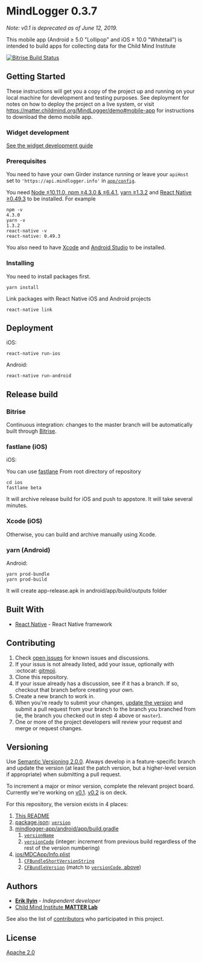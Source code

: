 # MindLogger 0.3.7

_Note: v0.1 is deprecated as of June 12, 2019._

This mobile app (Android ≥ 5.0 "Lollipop" and iOS ≥ 10.0 "Whitetail") is intended to build apps for collecting data for the Child Mind Institute

[![Bitrise Build Status](https://app.bitrise.io/app/cd8e019aed55b142.svg?token=wFJ6Vq6YzRq4Od8HvEbwug)](https://app.bitrise.io/app/cd8e019aed55b142)

## Getting Started

These instructions will get you a copy of the project up and running on your local machine for development and testing purposes. See deployment for notes on how to deploy the project on a live system, or visit https://matter.childmind.org/MindLogger/demo#mobile-app for instructions to download the demo mobile app.

### Widget development

[See the widget development guide](https://github.com/ChildMindInstitute/mindlogger-app/blob/master/widget-development.md)

### Prerequisites

You need to have your own Girder instance running or leave your `apiHost` set to `'https://api.mindlogger.info'` in [`app/config`](https://github.com/ChildMindInstitute/mindlogger-app/blob/dbcda38f4965ffbe6d3fc64c5d69c7be3d6e2098/app/config.js#L2).

You need [Node ≤10.11.0, npm ≥4.3.0 & ≤6.4.1](https://github.com/creationix/nvm#user-content-usage), [yarn ≥1.3.2](https://yarnpkg.com) and [React Native ≥0.49.3](https://facebook.github.io/react-native/) to be installed.
For example
```
npm -v
4.3.0
yarn -v
1.3.2
react-native -v
react-native: 0.49.3
```
You also need to have [Xcode](https://developer.apple.com/xcode/) and [Android Studio](https://developer.android.com/studio/) to be installed.

### Installing

You need to install packages first.

```
yarn install
```

Link packages with React Native iOS and Android projects

```
react-native link
```

## Deployment

iOS:
```
react-native run-ios
```

Android:
```
react-native run-android
```

## Release build

### Bitrise

Continuous integration: changes to the master branch will be automatically built through [Bitrise](https://app.bitrise.io/app/68551a54551c4340).

### fastlane (iOS)

iOS:

You can use [fastlane](https://fastlane.tools/)
From root directory of repository
```
cd ios
fastlane beta
```
It will archive release build for iOS and push to appstore. It will take several minutes.

### Xcode (iOS)

Otherwise, you can build and archive manually using Xcode.

### yarn (Android)

Android:

```
yarn prod-bundle
yarn prod-build
```
It will create app-release.apk in android/app/build/outputs folder

## Built With

* [React Native](https://facebook.github.io/react-native/docs/getting-started.html) - React Native framework

## Contributing

1. Check [open issues](https://github.com/ChildMindInstitute/mindlogger-app/issues) for known issues and discussions.
2. If your issus is not already listed, add your issue, optionally with :octocat: [gitmoji](https://gitmoji.carloscuesta.me/).
3. Clone this repository.
4. If your issue already has a discussion, see if it has a branch. If so, checkout that branch before creating your own.
5. Create a new branch to work in.
6. When you're ready to submit your changes, [update the version](#versioning) and submit a pull request from your branch to the branch you branched from (ie, the branch you checked out in step 4 above or `master`).
7. One or more of the project developers will review your request and merge or request changes.

## Versioning

Use [Semantic Versioning 2.0.0](https://semver.org/#semantic-versioning-200). Always develop in a feature-specific branch and update the version (at least the patch version, but a higher-level version if appropriate) when submitting a pull request.

To increment a major or minor version, complete the relevant project board. Currently we're working on [v0.1](https://github.com/orgs/ChildMindInstitute/projects/6). [v0.2](https://github.com/orgs/ChildMindInstitute/projects/9) is on deck.

For this repository, the version exists in 4 places:
1. [This README](#)
2. [package.json](https://github.com/ChildMindInstitute/mindlogger-app/blob/master/package.json): [`version`](https://github.com/ChildMindInstitute/mindlogger-app/blob/master/package.json#L3)
3. [mindlogger-app/android/app/build.gradle](https://github.com/ChildMindInstitute/mindlogger-app/blob/e0903c84ca6ad94b0b942bd8aaa79c3d31ba04a6/android/app/build.gradle)
   1. [`versionName`](https://github.com/ChildMindInstitute/mindlogger-app/blob/e0903c84ca6ad94b0b942bd8aaa79c3d31ba04a6/android/app/build.gradle#L105)
   2. [`versionCode`](https://github.com/ChildMindInstitute/mindlogger-app/blob/e0903c84ca6ad94b0b942bd8aaa79c3d31ba04a6/android/app/build.gradle#L104) (integer: increment from previous build regardless of the rest of the version numbering)
4. [ios/MDCApp/Info.plist](https://github.com/ChildMindInstitute/mindlogger-app/blob/master/ios/MDCApp/Info.plist)
   1. [`CFBundleShortVersionString`](https://github.com/ChildMindInstitute/mindlogger-app/blob/26bb15b5836aae44df2cde04bf93a018cccfff04/ios/MDCApp/Info.plist#L19-L20)
   2. [`CFBundleVersion`](https://github.com/ChildMindInstitute/mindlogger-app/blob/26bb15b5836aae44df2cde04bf93a018cccfff04/ios/MDCApp/Info.plist#L23-L24) (match to [`versionCode`, above](#versioncode))

## Authors

* [**Erik Ilyin**](https://github.com/erik-ilyin) - *Independent developer*
* [Child Mind Institute **MATTER Lab**](https://matter.childmind.org/mindlogger)

See also the list of [contributors](https://github.com/ChildMindInstitute/ab2cd-app/contributors) who participated in this project.

## License

[Apache 2.0](LICENSE)
